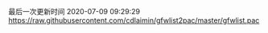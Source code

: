 最后一次更新时间 2020-07-09 09:29:29
https://raw.githubusercontent.com/cdlaimin/gfwlist2pac/master/gfwlist.pac

